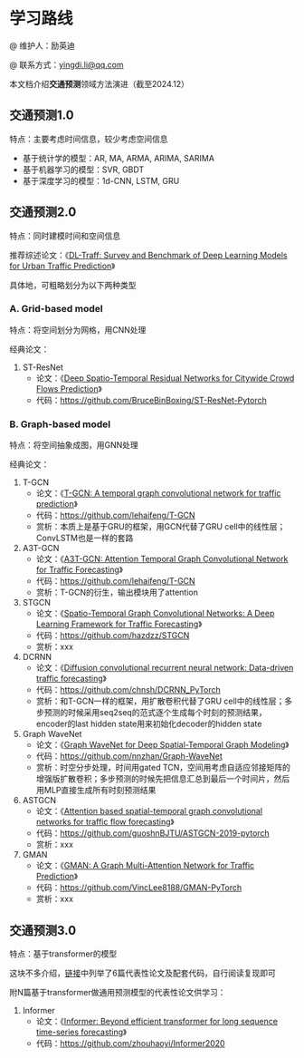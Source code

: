 # 学习路线

@ 维护人：励英迪

@ 联系方式：yingdi.li@qq.com

本文档介绍**交通预测**领域方法演进（截至2024.12）

## 交通预测1.0

特点：主要考虑时间信息，较少考虑空间信息

* 基于统计学的模型：AR, MA, ARMA, ARIMA, SARIMA
* 基于机器学习的模型：SVR, GBDT
* 基于深度学习的模型：1d-CNN, LSTM, GRU

## 交通预测2.0

特点：同时建模时间和空间信息

推荐综述论文：《[DL-Traff: Survey and Benchmark of Deep Learning Models for Urban Traffic Prediction](https://dl.acm.org/doi/abs/10.1145/3459637.3482000)》

具体地，可粗略划分为以下两种类型

### A. Grid-based model

特点：将空间划分为网格，用CNN处理

经典论文：

1. ST-ResNet
   * 论文：《[Deep Spatio-Temporal Residual Networks for Citywide Crowd Flows Prediction](https://ojs.aaai.org/index.php/AAAI/article/view/10735)》
   * 代码：https://github.com/BruceBinBoxing/ST-ResNet-Pytorch

### B. Graph-based model

特点：将空间抽象成图，用GNN处理

经典论文：

1. T-GCN
   * 论文：《[T-GCN: A temporal graph convolutional network for traffic prediction](https://ieeexplore.ieee.org/abstract/document/8809901)》
   * 代码：https://github.com/lehaifeng/T-GCN
   * 赏析：本质上是基于GRU的框架，用GCN代替了GRU cell中的线性层；ConvLSTM也是一样的套路
2. A3T-GCN
   * 论文：《[A3T-GCN: Attention Temporal Graph Convolutional Network for Traffic Forecasting](https://www.mdpi.com/2220-9964/10/7/485)》
   * 代码：https://github.com/lehaifeng/T-GCN
   * 赏析：T-GCN的衍生，输出模块用了attention
3. STGCN
   * 论文：《[Spatio-Temporal Graph Convolutional Networks: A Deep Learning Framework for Traffic Forecasting](https://arxiv.org/abs/1709.04875)》
   * 代码：https://github.com/hazdzz/STGCN
   * 赏析：xxx
4. DCRNN
   * 论文：《[Diffusion convolutional recurrent neural network: Data-driven traffic forecasting](https://arxiv.org/abs/1707.01926)》
   * 代码：https://github.com/chnsh/DCRNN_PyTorch
   * 赏析：和T-GCN一样的框架，用扩散卷积代替了GRU cell中的线性层；多步预测的时候采用seq2seq的范式逐个生成每个时刻的预测结果，encoder的last hidden state用来初始化decoder的hidden state
5. Graph WaveNet
   * 论文：《[Graph WaveNet for Deep Spatial-Temporal Graph Modeling](https://arxiv.org/abs/1906.00121)》
   * 代码：https://github.com/nnzhan/Graph-WaveNet
   * 赏析：时空分步处理，时间用gated TCN，空间用考虑自适应邻接矩阵的增强版扩散卷积；多步预测的时候先把信息汇总到最后一个时间片，然后用MLP直接生成所有时刻预测结果
6. ASTGCN
   * 论文：《[Attention based spatial-temporal graph convolutional networks for traffic flow forecasting](http://ojs.aaai.org/index.php/AAAI/article/view/3881)》
   * 代码：https://github.com/guoshnBJTU/ASTGCN-2019-pytorch
   * 赏析：xxx
7. GMAN
   * 论文：《[GMAN: A Graph Multi-Attention Network for Traffic Prediction](https://aaai.org/ojs/index.php/AAAI/article/view/5477)》
   * 代码：https://github.com/VincLee8188/GMAN-PyTorch
   * 赏析：xxx

## 交通预测3.0

特点：基于transformer的模型

这块不多介绍，[链接](https://blog.csdn.net/SmartLab307/article/details/129534937)中列举了6篇代表性论文及配套代码，自行阅读复现即可

附N篇基于transformer做通用预测模型的代表性论文供学习：
1. Informer
   * 论文：《[Informer: Beyond efficient transformer for long sequence time-series forecasting](https://ojs.aaai.org/index.php/AAAI/article/view/17325)》
   * 代码：https://github.com/zhouhaoyi/Informer2020
